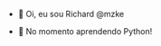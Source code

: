 - 👋 Oi, eu sou Richard @mzke

- 🌱 No momento aprendendo Python!

<!---
mzke/mzke is a ✨ special ✨ repository because its `README.md` (this file) appears on your GitHub profile.
You can click the Preview link to take a look at your changes.
--->
